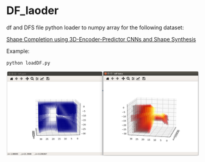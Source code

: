 # DF_laoder
df and DFS file python loader to numpy array for the following dataset:

[Shape Completion using 3D-Encoder-Predictor CNNs and Shape Synthesis](http://graphics.stanford.edu/projects/cnncomplete/index.html)

Example:
```sh
python loadDF.py
```

![example](example.png)

